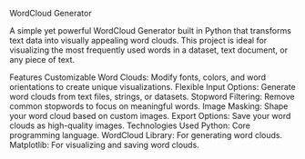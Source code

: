WordCloud Generator

A simple yet powerful WordCloud Generator built in Python that transforms text data into visually appealing word clouds. This project is ideal for visualizing the most frequently used words in a dataset, text document, or any piece of text.

Features
Customizable Word Clouds: Modify fonts, colors, and word orientations to create unique visualizations.
Flexible Input Options: Generate word clouds from text files, strings, or datasets.
Stopword Filtering: Remove common stopwords to focus on meaningful words.
Image Masking: Shape your word cloud based on custom images.
Export Options: Save your word clouds as high-quality images.
Technologies Used
Python: Core programming language.
WordCloud Library: For generating word clouds.
Matplotlib: For visualizing and saving word clouds.
